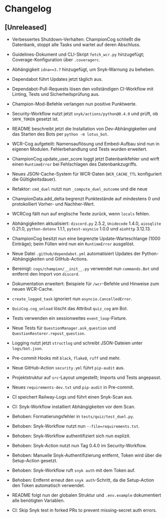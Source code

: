 # Changelog

## [Unreleased]
- Verbessertes Shutdown-Verhalten: ChampionCog schließt die Datenbank, stoppt alle Tasks und wartet auf deren Abschluss.
- Guidelines-Dokument und CLI-Skript `fetch_wcr.py` hinzugefügt; Coverage-Konfiguration über `.coveragerc`.
- Abhängigkeit `idna>=3.7` hinzugefügt, um Snyk-Warnung zu beheben.
- Dependabot führt Updates jetzt täglich aus.
- Dependabot-Pull-Requests lösen den vollständigen CI-Workflow mit Linting,
  Tests und Sicherheitsprüfung aus.
- Champion-Mod-Befehle verlangen nun positive Punktwerte.
- Security-Workflow nutzt jetzt `snyk/actions/python@0.4.0` und prüft, ob `SNYK_TOKEN` gesetzt ist.
- README beschreibt jetzt die Installation von Dev-Abhängigkeiten und das Starten des Bots per `python -m lotus_bot`.
- WCR-Cog aufgeteilt: Namensauflösung und Embed-Aufbau sind nun in eigenen Modulen. Fehlerbehandlung und Tests wurden erweitert.
- ChampionCog.update_user_score loggt jetzt Datenbankfehler und wirft einen
  ``RuntimeError`` bei Fehlschlagen des Datenbankzugriffs.
- Neues JSON-Cache-System für WCR-Daten (``WCR_CACHE_TTL`` konfiguriert die
  Gültigkeitsdauer).
- Refaktor: `cmd_duel` nutzt nun `_compute_duel_outcome` und die neue
- ChampionData.add_delta begrenzt Punktestände auf mindestens 0 und protokolliert Vorher- und Nachher-Wert.
- WCRCog fällt nun auf englische Texte zurück, wenn ``locals`` fehlen.
- Abhängigkeiten aktualisiert: ``discord.py`` 2.5.2, ``Unidecode`` 1.4.0,
  ``aiosqlite`` 0.21.0, ``python-dotenv`` 1.1.1, ``pytest-asyncio`` 1.0.0 und
  ``aiohttp`` 3.12.13.
- ChampionCog besitzt nun eine begrenzte Update-Warteschlange (1000 Einträge);
   beim Füllen wird nun ein ``RuntimeError`` ausgelöst.
- Neue Datei ``.github/dependabot.yml`` automatisiert Updates der
  Python-Abhängigkeiten und GitHub-Actions.

- Bereinigt: `cogs/champion/__init__.py` verwendet nun `commands.Bot` und entfernt den Import von `discord`.
- Dokumentation erweitert: Beispiele für `/wcr`-Befehle und Hinweise zum neuen WCR-Cache.
- ``create_logged_task`` ignoriert nun ``asyncio.CancelledError``.
- ``QuizCog.cog_unload`` löscht das Attribut ``quiz_cog`` am Bot.
- Tests verwenden ein sessionweites ``event_loop``-Fixture.
- Neue Tests für ``QuestionManager.ask_question`` und ``QuestionRestorer.repost_question``.
- Logging nutzt jetzt ``structlog`` und schreibt JSON-Dateien unter ``logs/bot.json``.
- Pre-commit Hooks mit ``black``, ``flake8``, ``ruff`` und mehr.
- Neue GitHub-Action ``security.yml`` führt ``pip-audit`` aus.
- Projektstruktur auf ``src``-Layout umgestellt; Imports und Tests angepasst.
- Neues ``requirements-dev.txt`` und ``pip-audit`` in Pre-commit.
- CI speichert Railway-Logs und führt einen Snyk-Scan aus.
- CI: Snyk-Workflow installiert Abhängigkeiten vor dem Scan.
- Behoben: Formatierungsfehler in ``tests/quiz/test_duel.py``.
- Behoben: Snyk-Workflow nutzt nun ``--file=requirements.txt``.
- Behoben: Snyk-Workflow authentifiziert sich nun explizit.
- Behoben: Snyk-Action nutzt nun Tag 0.4.0 im Security-Workflow.
- Behoben: Manuelle Snyk-Authentifizierung entfernt, Token wird über die Setup-Action gesetzt.
- Behoben: Snyk-Workflow ruft ``snyk auth`` mit dem Token auf.
- Behoben: Entfernt erneut den ``snyk auth``-Schritt, da die Setup-Action den
    Token automatisch verwendet.
- README folgt nun der globalen Struktur und `.env.example` dokumentiert alle
  benötigten Variablen.
- CI: Skip Snyk test in forked PRs to prevent missing-secret auth errors.
